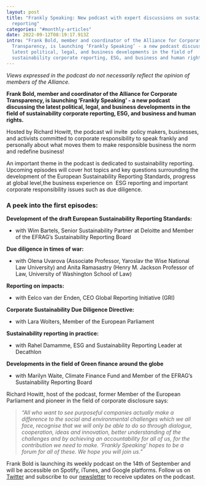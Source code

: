 ```yaml
---
layout: post
title: "Frankly Speaking: New podcast with expert discussions on sustainability
  reporting"
categories: "#monthly-articles"
date: 2022-09-12T08:19:17.913Z
intro: "Frank Bold, member and coordinator of the Alliance for Corporate
  Transparency, is launching ‘Frankly Speaking’ - a new podcast discussing the
  latest political, legal, and business developments in the field of
  sustainability corporate reporting, ESG, and business and human rights. "
---
```

*Views expressed in the podcast do not necessarily reflect the opinion of members of the Alliance.* 

**Frank Bold, member and coordinator of the Alliance for Corporate Transparency, is launching ‘Frankly Speaking’ - a new podcast discussing the latest political, legal, and business developments in the field of sustainability corporate reporting, ESG, and business and human rights.** 

Hosted by Richard Howitt, the podcast wil invite  policy makers, businesses, and activists committed to corporate responsibility to speak frankly and personally about what moves them to make responsible business the norm and redefine business!

An important theme in the podcast is dedicated to sustainability reporting. Upcoming episodes will cover hot topics and key questions surrounding the development of the European Sustainability Reporting Standards, progress at global level,the business experience on  ESG reporting and important corporate responsibility issues such as due diligence. 

### A peek into the first episodes:

**Development of the draft European Sustainability Reporting Standards:** 

* with Wim Bartels, Senior Sustainability Partner at Deloitte and Member of the EFRAG’s Sustainability Reporting Board

**Due diligence in times of war:** 

* with Olena Uvarova (Associate Professor, Yaroslav the Wise National Law University) and Anita Ramasastry (Henry M. Jackson Professor of Law, University of Washington School of Law)

**Reporting on impacts:**

* with Eelco van der Enden, CEO Global Reporting Initiative (GRI)

**Corporate Sustainability Due Diligence Directive:**

* with Lara Wolters, Member of the European Parliament

**Sustainability reporting in practice:**

* with Rahel Damamme, ESG and Sustainability Reporting Leader at Decathlon

**Developments in the field of Green finance around the globe**

* with Marilyn Waite, Climate Finance Fund and Member of the EFRAG’s Sustainability Reporting Board

Richard Howitt, host of the podcast, former Member of the European Parliament and pioneer in the field of corporate disclosure says: 

> *“All who want to see purposeful companies actually make a difference to the social and environmental challenges which we all face, recognise that we will only be able to do so through dialogue, cooperation, ideas and innovation, better understanding of the challenges and by achieving an accountability for all of us, for the contribution we need to make. ‘Frankly Speaking’ hopes to be a forum for all of these. We hope you will join us.”* 

Frank Bold is launching its weekly podcast on the 14th of September and will be accessible on Spotify, iTunes, and Google platforms. Follow us on [Twitter](https://twitter.com/purposeofcorp) and subscribe to our [newsletter](https://purposeofcorporation.us10.list-manage.com/subscribe?u=66bafd0ef0d33f5bf8fbe1e87&id=70e69006a7) [](http://eepurl.com/ciwcQD)to receive updates on the podcast.